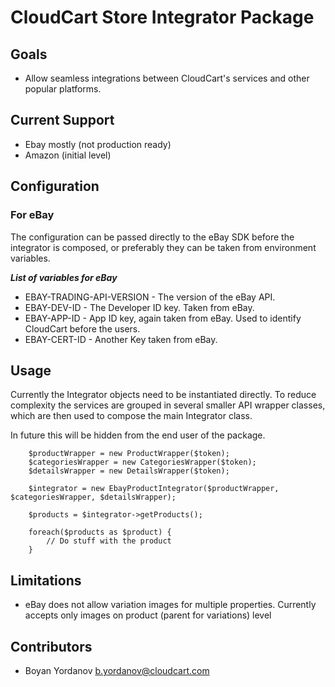 # CloudCart Store Integrator Package

## Goals

- Allow seamless integrations between CloudCart's services and other popular platforms.

## Current Support

- Ebay mostly (not production ready)
- Amazon (initial level)

## Configuration 

### For eBay

The configuration can be passed directly to the eBay SDK before the integrator is composed, or preferably they can be
taken from environment variables.

***List of variables for eBay***

- EBAY-TRADING-API-VERSION - The version of the eBay API.
- EBAY-DEV-ID - The Developer ID key. Taken from eBay.
- EBAY-APP-ID - App ID key, again taken from eBay. Used to identify CloudCart before the users.
- EBAY-CERT-ID - Another Key taken from eBay.

## Usage

Currently the Integrator objects need to be instantiated directly.
To reduce complexity the services are grouped in several smaller API wrapper classes, which are then used
to compose the main Integrator class.

In future this will be hidden from the end user of the package.

```
    $productWrapper = new ProductWrapper($token);
    $categoriesWrapper = new CategoriesWrapper($token);
    $detailsWrapper = new DetailsWrapper($token);
    
    $integrator = new EbayProductIntegrator($productWrapper, $categoriesWrapper, $detailsWrapper);
    
    $products = $integrator->getProducts();
    
    foreach($products as $product) {
        // Do stuff with the product
    }
```
## Limitations

- eBay does not allow variation images for multiple properties. Currently accepts only images on product (parent for variations) level

## Contributors

* Boyan Yordanov [b.yordanov@cloudcart.com](mailto:b.yordanov@cloudcart.com)